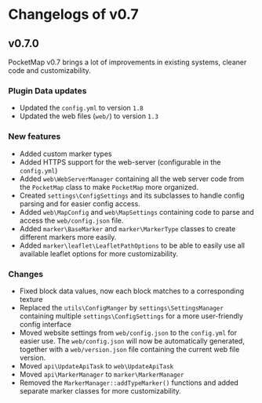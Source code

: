 # Changelogs of v0.7

## v0.7.0

PocketMap v0.7 brings a lot of improvements in existing systems, cleaner code and customizability.

### Plugin Data updates

- Updated the `config.yml` to version `1.8`
- Updated the web files (`web/`) to version `1.3`

### New features

- Added custom marker types
- Added HTTPS support for the web-server (configurable in the `config.yml`)
- Added `web\WebServerManager` containing all the web server code from the `PocketMap` class to make `PocketMap` more
  organized.
- Created `settings\ConfigSettings` and its subclasses to handle config parsing and for easier config access.
- Added `web\MapConfig` and `web\MapSettings` containing code to parse and access the `web/config.json` file.
- Added `marker\BaseMarker` and `marker\MarkerType` classes to create different markers more easily.
- Added `marker\leaflet\LeafletPathOptions` to be able to easily use all available leaflet options for more
  customizability.

### Changes

- Fixed block data values, now each block matches to a corresponding texture
- Replaced the `utils\ConfigManger` by `settings\SettingsManager` containing multiple `settings\ConfigSettings` for a
  more user-friendly config interface
- Moved website settings from `web/config.json` to the `config.yml` for easier use.
  The `web/config.json` will now be automatically generated,
  together with a `web/version.json` file containing the current web file version.
- Moved `api\UpdateApiTask` to `web\UpdateApiTask`
- Moved `api\MarkerManager` to `marker\MarkerManager`
- Removed the `MarkerManager::addTypeMarker()` functions and added separate marker classes for more customizability.

